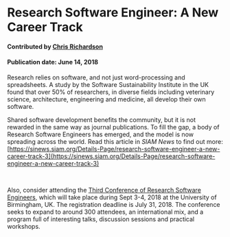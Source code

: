 # Research Software Engineer: A New Career Track

#### Contributed by [Chris Richardson](https://github.com/chrisrichardson "Chris Richardson GitHub Profile")

#### Publication date: June 14, 2018

Research relies on software, and not just word-processing and spreadsheets. A study by the Software Sustainability Institute in the UK found that over 50% of researchers, in diverse fields including veterinary science, architecture, engineering and medicine, all develop their own software. 

Shared software development benefits the community, but it is not rewarded in the same way as journal publications.  To fill the gap, a body of Research Software Engineers has emerged, and  the model is now spreading across the world. Read this article in *SIAM News* to find out more: 
[https://sinews.siam.org/Details-Page/research-software-engineer-a-new-career-track-3](https://sinews.siam.org/Details-Page/research-software-engineer-a-new-career-track-3)
 
<br>

Also, consider attending the [Third Conference of Research Software Engineers](http://rse.ac.uk/conf2018), which will take place during Sept 3-4, 2018 at the University of Birmingham, UK.  The registration deadline is July 31, 2018.  The conference seeks to expand to around 300 attendees, an international mix, and a program full of interesting talks, discussion sessions and practical workshops. 

<!---
Publish: preview
RSS Publish: 2018-06-14
Categories: development, collaboration
Topics: software engineering, projects and organizations
Tags: bssw-blog-article
Level: 2
Prerequisites: default
Aggregate: none
--->
